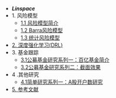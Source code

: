 - ***Linspace***
- 1\. 风险模型
   * [1.1 风险模型简介](Risk_model/Risk_model)
   * [1.2 Barra风险模型](Risk_model/Barra_model)
   * [1.3 统计风险模型](Risk_model/Stats_model)
- [2. 深度强化学习(DRL)](DRL/DRL)
- 3\. 基金跟踪
   * [3.1公募基金研究系列一：百亿基金简介](quant/fund_analysis)
   * [3.2公募基金研究系列二：截面效果](quant/icsec)
- 4 \.其他研究
   * [4.1简单研究系列一：A股开户数研究](quant/account)
- [5. 参考文献](ref/ref)

